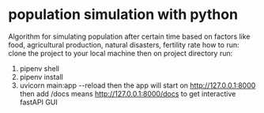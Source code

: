 # population simulation with python
Algorithm for simulating population after certain time based on factors like food, agricultural production, natural disasters, fertility rate 
how to run:
clone the project to your local machine then on project directory run:
1. pipenv shell 
2. pipenv install
3. uvicorn main:app --reload 
then the app will start on http://127.0.0.1:8000 then add /docs means http://127.0.0.1:8000/docs to get interactive fastAPI GUI 
